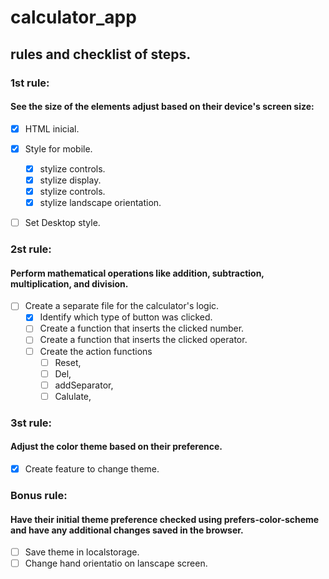 # calculator_app

## rules and checklist of steps.

### 1st rule:

#### See the size of the elements adjust based on their device's screen size:

- [x] HTML inicial.
- [x] Style for mobile.

  - [x] stylize controls.
  - [x] stylize display.
  - [x] stylize controls.
  - [x] stylize landscape orientation.

- [ ] Set Desktop style.

### 2st rule:

#### Perform mathematical operations like addition, subtraction, multiplication, and division.

- [ ] Create a separate file for the calculator's logic.
  - [x] Identify which type of button was clicked.
  - [ ] Create a function that inserts the clicked number.
  - [ ] Create a function that inserts the clicked operator.
  - [ ] Create the action functions
    - [ ] Reset,
    - [ ] Del,
    - [ ] addSeparator,
    - [ ] Calulate,

### 3st rule:

#### Adjust the color theme based on their preference.

- [x] Create feature to change theme.

### Bonus rule:

#### Have their initial theme preference checked using prefers-color-scheme and have any additional changes saved in the browser.

- [ ] Save theme in localstorage.
- [ ] Change hand orientatio on lanscape screen.
